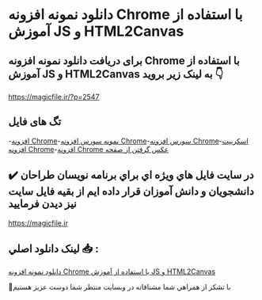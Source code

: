 # دانلود نمونه افزونه Chrome با استفاده از آموزش JS و HTML2Canvas

## برای دریافت دانلود نمونه افزونه Chrome با استفاده از آموزش JS و HTML2Canvas به لینک زیر بروید 👇

https://magicfile.ir/?p=2547

## تگ های فایل

-[افزونه Chrome](https://magicfile.ir/product/%d9%86%d9%85%d9%88%d9%86%d9%87-%d8%a7%d9%81%d8%b2%d9%88%d9%86%d9%87chrome-%d8%a8%d8%a7-%d8%a7%d8%b3%d8%aa%d9%81%d8%a7%d8%af%d9%87-js-%d9%88-html2canvas/)-[نمونه سورس افزونه Chrome](https://magicfile.ir/product/%d9%86%d9%85%d9%88%d9%86%d9%87-%d8%a7%d9%81%d8%b2%d9%88%d9%86%d9%87chrome-%d8%a8%d8%a7-%d8%a7%d8%b3%d8%aa%d9%81%d8%a7%d8%af%d9%87-js-%d9%88-html2canvas/)-[سورس افزونه Chrome](https://magicfile.ir/product/%d9%86%d9%85%d9%88%d9%86%d9%87-%d8%a7%d9%81%d8%b2%d9%88%d9%86%d9%87chrome-%d8%a8%d8%a7-%d8%a7%d8%b3%d8%aa%d9%81%d8%a7%d8%af%d9%87-js-%d9%88-html2canvas/)-[اسکریپت افزونه Chrome](https://magicfile.ir/product/%d9%86%d9%85%d9%88%d9%86%d9%87-%d8%a7%d9%81%d8%b2%d9%88%d9%86%d9%87chrome-%d8%a8%d8%a7-%d8%a7%d8%b3%d8%aa%d9%81%d8%a7%d8%af%d9%87-js-%d9%88-html2canvas/)-[افزونه Chrome عکس گرفتن از صفحه](https://magicfile.ir/product/%d9%86%d9%85%d9%88%d9%86%d9%87-%d8%a7%d9%81%d8%b2%d9%88%d9%86%d9%87chrome-%d8%a8%d8%a7-%d8%a7%d8%b3%d8%aa%d9%81%d8%a7%d8%af%d9%87-js-%d9%88-html2canvas/)

## ✔️ در سايت فايل هاي ويژه اي براي برنامه نويسان طراحان دانشجويان و دانش آموزان قرار داده ايم از بقيه فايل سايت نيز ديدن فرماييد

https://magicfile.ir


## لينک دانلود اصلي 📥 :

[دانلود نمونه افزونه Chrome با استفاده از آموزش JS و HTML2Canvas](https://magicfile.ir/product/%d9%86%d9%85%d9%88%d9%86%d9%87-%d8%a7%d9%81%d8%b2%d9%88%d9%86%d9%87chrome-%d8%a8%d8%a7-%d8%a7%d8%b3%d8%aa%d9%81%d8%a7%d8%af%d9%87-js-%d9%88-html2canvas/) 


🙏با تشکر از همراهي شما مشتاقانه در وبسایت منتظر شما دوست عزیز هستیم

